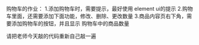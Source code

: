 购物车的作业：
1.添加购物车时，需要提示，最好使用 element ui的提示
2.购物车里面，还需要添加下面功能，修改、删除、更改数量
3.商品内容页右下角，需要添加购物车的按钮，并且显示 购物车中的商品数量


请把老师今天敲的代码重新自己敲一遍 